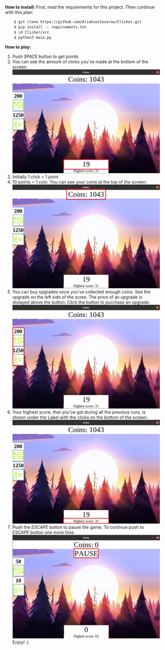 **How to install:**
First, read the requirements for this project. Then continue with this plan:
```bash
	$ git clone https://github.com/AliakseiSuvorau/Clicker.git
	$ pip install -r requirements.txt
	$ cd Clicker/src
	$ python3 main.py
```

**How to play:**
1) Push *SPACE* button to get points
2) You can see the amount of clicks you've made at the bottom of the screen:
![alt text](images/readme_pic_clicks.png)
3) Initially 1 click = 1 point
4) 10 points = 1 coin. 
   You can see your coins at the top of the screen:
![alt text](images/readme_pic_coins.png)
5) You can buy upgrades once you've collected enough coins. 
   See the upgrade on the left side of the scree. 
   The price of an upgrade is dislayed above the button. 
   Click the button to purchase an upgrade:
![alt text](images/readme_pic_bonus.png)
6) Your highest score, that you've got during all the previous runs, 
   is shown under the Label with the clicks on the bottom of the screen:
![alt text](images/readme_pic_high_score.png)
7) Push the *ESCAPE* button to pause the game.
   To continue push to *ESCAPE* button one more time.
![alt text](images/readme_pic_pause.png)
Enjoy! :)
